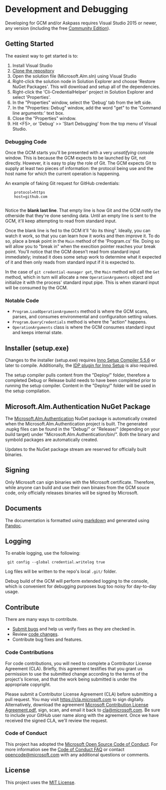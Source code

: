 # Development and Debugging

 Developing for GCM and/or Askpass requires Visual Studio 2015 or newer, any version (including the free [Community Edition](https://www.visualstudio.com/products/visual-studio-community-vs)).

## Getting Started

 The easiest way to get started is to:
 
  1. Install Visual Studio
  2. [Clone the repository](https://github.com/Microsoft/Git-Credential-Manager-for-Windows.git)
  3. Open the solution file (Microsoft.Alm.sln) using Visual Studio
  4. Right-click the solution node in Solution Explorer and choose 'Restore NuGet Packages'. This will download and setup all of the dependencies.
  5. Right-click the 'Cli-CredentialHelper' project in Solution Explorer and select 'Properties'.
  6. In the "Properties" window, select the 'Debug' tab from the left side.
  7. In the "Properties: Debug" window, add the word "get" to the 'Command line arguments:' text box.
  8. Close the "Properties" window.
  5. Hit \<F5\>, or 'Debug' \>\> 'Start Debugging' from the top menu of Visual Studio.

### Debugging Code

 Once the GCM starts you'll be presented with a very *unsatifying* console window. This is because the GCM expects to be launched by Git, not directly. However, it is easy to play the role of Git. The GCM expects Git to supply at least two pieces of information: the protocol being use and the host name for which the current operation is happening.
 
 An example of faking Git request for GitHub credentials:
 
 ```
     protocol=https
     host=github.com
     
 ```

 Notice the **blank last line**. That empty line is how Git and the GCM notify the otherside that they're done sending data. Until an empty line is sent to the GCM, it'll keep attempting to read from standard input.

 Once the blank line is fed to the GCM it'll "do its thing". Ideally, you can watch it work, so that you can learn how it works and then improve it. To do so, place a break point in the `Main` method of the 'Program.cs' file. Doing so will allow you to "break in" when the execition pointer reaches your break point. You'll notice that the GCM doesn't read from standard input immediately; instead it does some setup work to determine what it expected of it and then only reads from standard input if it is expected to.

 In the case of `git credential-manager get`, the `Main` method will call the `Get` method, which in turn will allocate a new `OperationArguments` object and initialize it with the process' standard input pipe. This is when stanard input will be consumed by the GCM.

### Notable Code
 
  * `Program.LoadOperationArguments` method is where the GCM scans, parses, and consumes environmental and configuraiton setting values.
  * `Program.QueryCredentials` method is where the "action" happens.
  * `OperationArguments` class is where the GCM consumes standard input and keeps internal state.

## Installer (setup.exe)

 Changes to the installer (setup.exe) requires [Inno Setup Compiler 5.5.6](http://www.jrsoftware.org/isinfo.php) or later to compile. Additionally, the [IDP plugin for Inno Setup](https://mitrichsoftware.wordpress.com/inno-setup-tools/inno-download-plugin/) is also required.

 The setup compiler pulls content from the "Deploy/" folder, therefore a completed Debug or Release build needs to have been completed prior to running the setup compiler. Content in the "Deploy/" folder will be used in the setup compilation.

## Microsoft.Alm.Authentication NuGet Package

 The [Microsoft.Alm.Authentication](https://www.nuget.org/packages/Microsoft.Alm.Authentication/) NuGet package is automatically created when the Microsoft.Alm.Authentication project is built. The generated .nupkg files can be found in the "Debug/" or "Release/" (depending on your build target) under "Microsoft.Alm.Authentication/bin/". Both the binary and symbold packages are automatically created.

 Updates to the NuGet package stream are reserved for officially built binaries.

## Signing

 Only Microsoft can sign binaries with the Microsoft certificate. Therefore, while anyone can build and use their own binaies from the GCM souce code, only officially releases binaries will be signed by Microsoft.

## Documents

 The documentation is formatted using [markdown](https://daringfireball.net/projects/markdown/syntax) and generated using [Pandoc](http://http://pandoc.org/).

## Logging

 To enable logging, use the following:
 
     git config --global credential.writelog true

 Log files will be written to the repo's local `.git/` folder.

 Debug build of the GCM will perform extended logging to the console, which is convenient for debugging purposes bug too noisy for day-to-day usage.

## Contribute

 There are many ways to contribute.

  * [Submit bugs](https://github.com/Microsoft/Git-Credential-Manager-for-Windows/issues) and help us verify fixes as they are checked in.
  * Review [code changes](https://github.com/Microsoft/Git-Credential-Manager-for-Windows/pulls).
  * Contribute bug fixes and features.

### Code Contributions

 For code contributions, you will need to complete a Contributor License Agreement (CLA). Briefly, this agreement testifies that you grant us permission to use the submitted change according to the terms of the project's license, and that the work being submitted is under the appropriate copyright.

 Please submit a Contributor License Agreement (CLA) before submitting a pull request. You may visit <https://cla.microsoft.com> to sign digitally. Alternatively, download the agreement [Microsoft Contribution License Agreement.pdf](https://cla.microsoft.com/cladoc/microsoft-contribution-license-agreement.pdf), sign, scan, and email it back to <cla@microsoft.com>. Be sure to include your GitHub user name along with the agreement. Once we have received the signed CLA, we'll review the request.

### Code of Conduct

 This project has adopted the [Microsoft Open Source Code of Conduct](https://opensource.microsoft.com/codeofconduct/). For more information see the [Code of Conduct FAQ](https://opensource.microsoft.com/codeofconduct/faq/) or contact [opencode@microsoft.com](mailto:opencode@microsoft.com) with any additional questions or comments.

## License

 This project uses the [MIT License](https://github.com/Microsoft/Git-Credential-Manager-for-Windows/blob/master/LICENSE.txt).
